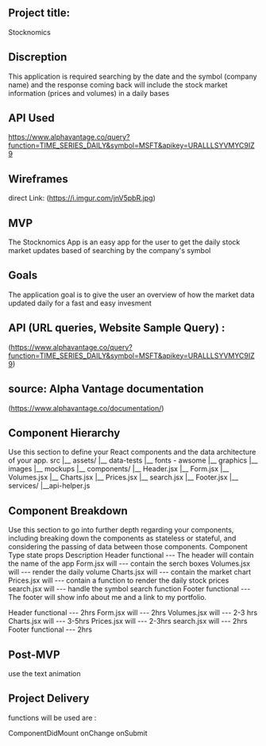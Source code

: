 ## Project title: 

Stocknomics

## Discreption 

This application is required searching by the date and the symbol (company name) and the response coming back will include the stock market information (prices and volumes) in a daily bases


## API Used
https://www.alphavantage.co/query?function=TIME_SERIES_DAILY&symbol=MSFT&apikey=URALLLSYVMYC9IZ9 


## Wireframes

direct Link: (https://i.imgur.com/jnV5pbR.jpg)



## MVP

The Stocknomics App is an easy app for the user to get the daily stock market updates based of searching by the 
company's symbol

## Goals

The application goal is to give the user an overview of how the market data updated daily for a fast and easy invesment 

 ## API (URL queries, Website	Sample Query) : 
 (https://www.alphavantage.co/query?function=TIME_SERIES_DAILY&symbol=MSFT&apikey=URALLLSYVMYC9IZ9)  

## source: Alpha Vantage documentation

 (https://www.alphavantage.co/documentation/) 

## Component Hierarchy

Use this section to define your React components and the data architecture of your app.
src
|__ assets/
      |__ data-tests
      |__ fonts - awsome
      |__ graphics
      |__ images
      |__ mockups
|__ components/
      |__ Header.jsx
      |__ Form.jsx
      |__ Volumes.jsx
      |__ Charts.jsx
      |__ Prices.jsx
      |__ search.jsx
      |__ Footer.jsx
|__ services/
      |__api-helper.js


## Component Breakdown

Use this section to go into further depth regarding your components, including breaking down the components as stateless or stateful, and considering the passing of data between those components.
Component	Type	state	props	Description
Header	functional ---	The header will contain the name of the app 
 Form.jsx will     --- contain the serch boxes
 Volumes.jsx will  --- render the daily volume 
 Charts.jsx will   --- contain the market chart 
 Prices.jsx will   --- contain a function to render the daily stock prices
 search.jsx will   --- handle the symbol search function 
Footer	functional --- The footer will show info about me and a link to my portfolio.

Header	functional --- 2hrs
 Form.jsx will     --- 2hrs
 Volumes.jsx will  --- 2-3 hrs
 Charts.jsx will   --- 3-5hrs 
 Prices.jsx will   --- 2-3hrs
 search.jsx will   --- 2hrs
Footer	functional --- 2hrs




## Post-MVP

use the text animation 


## Project Delivery

functions will be used are :

ComponentDidMount
onChange
onSubmit

